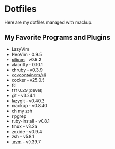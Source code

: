 # Dotfiles

Here are my dotfiles managed with mackup.

## My Favorite Programs and Plugins

- LazyVim
- NeoVim - 0.9.5
- [silicon](https://github.com/Aloxaf/silicon) - v0.5.2
- alacritty - 0.10.1
- chruby - v0.3.9
- [devcontainers/cli](https://github.com/devcontainers/cli)
- docker - v25.0.5
- fd
- fzf 0.29 (devel)
- git - v3.34.1
- lazygit - v0.40.2
- mackup - v0.8.40
- oh my zsh
- ripgrep
- ruby-install - v0.8.1
- tmux - v3.2a
- zoxide - v0.9.4
- zsh - v5.8.1
- .[nvm](https://github.com/nvm-sh/nvm?tab=readme-ov-file#installing-and-updating) - v0.39.7
